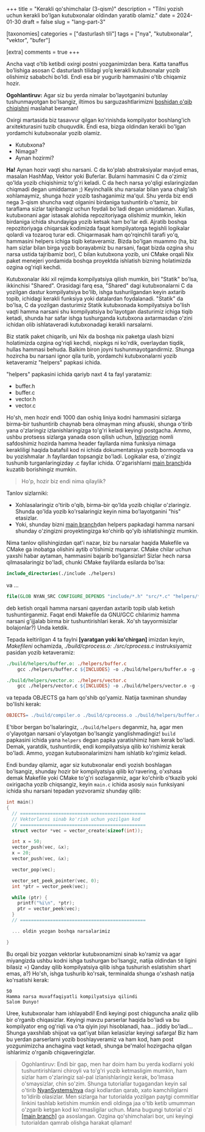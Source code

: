 +++
title = "Kerakli qo'shimchalar (3-qism)"
description = "Tilni yozish uchun kerakli bo'lgan kutubxonalar oldindan yaratib olamiz."
date = 2024-01-30
draft = false
slug = "lang-part-3"

[taxonomies]
categories = ["dasturlash tili"]
tags = ["nya", "kutubxonalar", "vektor", "bufer"]

[extra]
comments = true
+++

Ancha vaqt o’tib ketibdi oxirgi postni yozganimizdan bera. Katta tanaffus bo’lishiga asosan C dasturlash tilidagi yo’q kerakli kutubxonalar yozib olishimiz sababchi bo’ldi. Endi esa bir yugurib hammasini o’tib chiqamiz hozir.

**Ogohlantiruv:** Agar siz bu yerda nimalar bo'layotganini butunlay tushunmayotgan bo'lsangiz, iltimos bu sarguzashtlarimizni [boshidan o'qib chiqishni](/lang-part-1) maslahat beraman!

Oxirgi martasida biz tasavvur qilgan ko'rinishda kompilyator boshlang'ich arxitekturasini tuzib chuquvdik. Endi esa, bizga oldindan kerakli bo'lgan yordamchi kutubxonalar yozib olamiz. 

- Kutubxona? 
- Nimaga? 
- Aynan hozirmi?

**Ha!** Aynan hozir vaqti shu narsani. C da ko'plab abstraksiyalar mavjud emas, masalan HashMap, Vektor yoki Buferlar. Bularni hammasini C da o'zimiz qo'lda yozib chiqishimiz to'g'ri keladi. C da hech narsa yo'qligi eslaringizdan chiqmadi degan umiddaman ;) Keyinchalik shu narsalar bilan yana chalg'ish xohlamaymiz, shunga hozir yozib tashaganimiz ma'qul. Shu yerda biz endi nega 3-qism shuncha vaqt olganini birdaniga tushuntirib o'tamiz, bir taraflama sizlar tajribangiz uchun foydali bo'ladi degan umiddaman. Xullas, kutubxonani agar istasak alohida repozitoriyaga olishimiz mumkin, lekin birdaniga ichida shundayiga yozib ketsak ham bo'lar edi. Ajratib boshqa repozitoriyaga chiqarsak kodimizda faqat kompilyatorga tegishli logikalar qolardi va tozaroq turar edi. Chiqarmasak ham qo'rqinchli tarafi yo'q, hammasini helpers ichiga tiqib ketaveramiz. Bizda bo'lgan muammo (ha, biz ham sizlar bilan birga yozib borayabmiz bu narsani, faqat bizda ozgina shu narsa ustida tajribamiz bor), C bilan kutubxona yozib, uni CMake orqali Nix paket menejeri yordamida boshqa proyektda ishlatish bizning holatimizda ozgina og'riqli kechdi. 

Kutubxonalar ikki xil rejimda kompilyatsiya qilish mumkin, biri "Statik" bo'lsa, ikkinchisi "Shared". Orasidagi farq esa, "Shared" dagi kutubxonalarni C da yozilgan dastur kompilyatsiya bo'lib, ishga tushurilgandan keyin axtarib topib, ichidagi kerakli funksiya yoki datalardan foydalanadi. "Statik" da bo'lsa, C da yozilgan dasturimiz Statik kutubxonada kompilyatsiya bo'lish vaqti hamma narsani shu kompilyatsiya bo'layotgan dasturimiz ichiga tiqib ketadi, shunda har safar ishga tushurganda kutubxona axtarmasdan o'zini ichidan olib ishlataveradi kutubxonadagi kerakli narsalarni.

Biz statik paket chiqarib, uni Nix da boshqa nix paketga ulash bizni holatimizda ozgina og'riqli kechdi, nixpkgs ni ko'rdik, overlaydan tiqdik, hullas hammasi behuda. Balkim biron joyni tushunmayotgandirmiz. Shunga hozircha bu narsani ignor qila turib, yordamchi kutubxonalarni yozib ketaveramiz "helpers" papkasi ichida.

"helpers" papkasini ichida qariyb naxt 4 ta fayl yaratamiz:

- buffer.h
- buffer.c
- vector.h
- vector.c

Ho'sh, men hozir endi 1000 dan oshiq liniya kodni hammasini sizlarga birma-bir tushuntirib chaynab bera olmayman ming afsuski, shunga o'tirib yana o'zlaringiz izlanishlaringizga to'g'ri keladi keyingi postgacha. Ammo, ushbu protsess sizlarga yanada oson qilish uchun, [Ixtiyorjon](https://github.com/iabdukhoshimov) nomli safdoshimiz hozirda hamma header fayllarda nima funksiya nimaga kerakliligi haqida batafsil kod ni ichida dokumentatsiya yozib bormoqda va bu yozishmalar .h fayllardan topsangiz bo'ladi. Logikalar esa, o'zingiz tushunib turganlaringizday .c fayllar ichida. O'zgarishlarni [main branch](https://github.com/NyanSystems/nya)ida kuzatib borishingiz mumkin.  

> Ho'p, hozir biz endi nima qilaylik? 

Tanlov sizlarniki: 

- Xohlasalaringiz o'tirib o'qib, birma-bir qo'lda yozib chiqilar o'zlaringiz. Shunda qo'lda yozib ko'rsalaringiz keyin nima bo'layotganini "his" etasizlar.
- Yoki, shunday bizni [main branch](https://github.com/NyanSystems/nya)dan helpers papkadagi hamma narsani shunday o'zingizni proyektingizga ko'chirib qo'yib ishlatishingiz mumkin.

Nima tanlov qilishingizdan qat'i nazar, biz bu narsalar haqida Makefile va CMake ga inobatga olishini aytib o'tishimiz muqarrar. CMake chilar uchun yaxshi habar aytaman, hammasini bajarib bo'lgansizlar! Sizlar hech narsa qilmasalaringiz bo'ladi, chunki CMake faylilarda esilarda bo'lsa:

```cmake
include_directories(./include ./helpers)
```

va ...

```cmake
file(GLOB NYAN_SRC CONFIGURE_DEPENDS "include/*.h" "src/*.c" "helpers/*.c" "helpers/*.h")
```

deb ketish orqali hamma narsani qayerdan axtarib topib ulab ketish tushuntirganmiz. Faqat endi Makefile da GNU/GCC chilarimiz hamma narsani g'ijjalab birma bir tushuntirishlari kerak. Xo'sh tayyormisizlar bolajonlar?) Unda ketdik.

Tepada keltirilgan 4 ta faylni **[yaratgan yoki ko'chirgan]** imizdan keyin, *Makefileni* ochamizda, *./build/cprocess.o: ./src/cprocess.c* instruksiyamiz pasidan yozib ketaveramiz:

```makefile
./build/helpers/buffer.o: ./helpers/buffer.c
	gcc ./helpers/buffer.c ${INCLUDES} -o ./build/helpers/buffer.o -g -c

./build/helpers/vector.o: ./helpers/vector.c
	gcc ./helpers/vector.c ${INCLUDES} -o ./build/helpers/vector.o -g -c
```

va tepada OBJECTS ga ham qo'shib qo'yamiz. Natija taxminan shunday bo'lishi kerak:

```makefile
OBJECTS= ./build/compiler.o ./build/cprocess.o ./build/helpers/buffer.o ./build/helpers/vector.o
```

E'tibor bergan bo'lsalaringiz, `./build/helpers` deganmiz, ha, agar men o'ylayotgan narsani o'ylayotgan bo'lsangiz yanglishmadingiz! `build` papkasini ichida yana `helpers` degan papka yaratishimiz ham kerak bo'ladi. Demak, yaratdik, tushuntirdik, endi kompilyatsiya qilib ko'rishimiz kerak bo'ladi. Ammo, yozgan kutubxonalarimizni ham ishlatib ko'rgimiz keladi.

Endi bunday qilamiz, agar siz kutubxonalar endi yozish boshlagan bo'lsangiz, shunday hozir bir kompilyatsiya qilib ko'ravering, o'xshasa demak Makefile yoki CMake to'g'ri sozlaganmiz, agar ko'chirib o'tkazib yoki oxirigacha yozib chiqsangiz, keyin `main.c` ichida asosiy `main` funksiyani ichida shu narsani tepadan yozvoramiz shunday qilib: 

```c
int main()
{
  // ==============================================
  // Vektorlarni sinab ko'rish uchun yozilgan kod
  // ==============================================
  struct vector *vec = vector_create(sizeof(int));

  int x = 50;
  vector_push(vec, &x);
  x = 20;
  vector_push(vec, &x);

  vector_pop(vec);

  vector_set_peek_pointer(vec, 0);
  int *ptr = vector_peek(vec);

  while (ptr) {
    printf("%i\n", *ptr);
    ptr = vector_peek(vec);
  }
  // ==============================================

  ... oldin yozgan boshqa narsalarimiz

}
```

Bu orqali biz yozgan vektorlar kutubxonamizni sinab ko'ramiz va agar miyangizda ushbu kodni ishga tushurgan bo'lsangiz, natija oldindan `50` ligini bilasiz =) Qanday qilib kompilyatsiya qilib ishga tushurish eslatishim shart emas, a?) Ho'sh, ishga tushurib ko'rsak, terminalda shunga o'xshash natija ko'rsatishi kerak:

```
50
Hamma narsa muvaffaqiyatli kompilyatsiya qilindi
Salom Dunyo!
```

Uree, kutubxonalar ham ishlayabdi! Endi keyingi post chiqguncha analiz qilib bir o'rganib chiqasizlar. Keyingi mavzu parserlar haqida bo'ladi va bu kompilyator eng og'riqli va o'ta qiyin joyi hisoblanadi, haa... jiddiy bo'ladi... Shunga yaxshilab shijoat va qat'iyat bilan kelasizlar keyingi safarga! Biz ham bu yerdan parserlarni yozib boshlayveramiz va ham kod, ham post yozgunimizcha anchagina vaqt ketadi, shunga be'malol hozirgacha qilgan ishlarimiz o'rganib chiqaveringizlar.

> Ogohlantiruv: Endi bir gap, men har doim ham bu yerda kodlarni yoki tushuntirishlarni chiroyli va to'g'ri yozib ketmasligim mumkin, ham sizlar ham o'zlaringiz sal-pal izlanishlaringiz kerak, bo'lmasa o'smaysizlar, chin so'zim. Shunga tutoriallar tugagandan keyin sal o'tirib [NyanSystems/nya](https://github.com/NyanSystems/nya) dagi kodlardan qarab, xato kamchiliglarni to'ldirib olasizlar. Men sizlarga har tutorialda yozilgan paytgi commitlar linkini tashlab ketishim mumkin endi oldinga jaa o'tib ketib  umumman o'zgarib ketgan kod ko'rmasligilar uchun. Mana bugungi tutorial o'zi [[main branch]](https://github.com/NyanSystems/nya) ga asoslangan. Ozgina qo'shimchalari bor, uni keyingi tutorialdan qamrab olishga harakat qilaman!